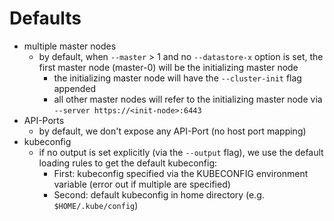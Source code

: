 # Defaults

* multiple master nodes
  * by default, when `--master` > 1 and no `--datastore-x` option is set, the first master node (master-0) will be the initializing master node
    * the initializing master node will have the `--cluster-init` flag appended
    * all other master nodes will refer to the initializing master node via `--server https://<init-node>:6443`
* API-Ports
  * by default, we don't expose any API-Port (no host port mapping)
* kubeconfig
  * if no output is set explicitly (via the `--output` flag), we use the default loading rules to get the default kubeconfig:
    * First: kubeconfig specified via the KUBECONFIG environment variable (error out if multiple are specified)
    * Second: default kubeconfig in home directory (e.g. `$HOME/.kube/config`)
